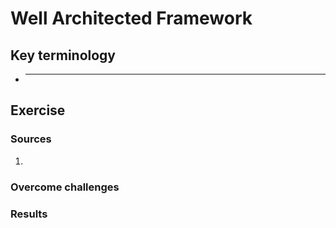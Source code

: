 # Well Architected Framework



## Key terminology
- ***




## Exercise
### Sources
1. 


### Overcome challenges


### Results

